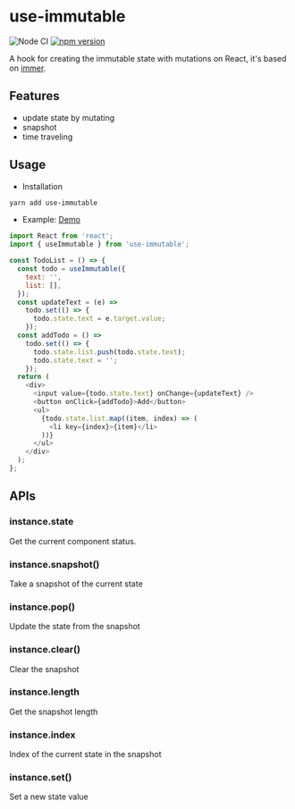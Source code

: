 # use-immutable

![Node CI](https://github.com/unadlib/use-immutable/workflows/Node%20CI/badge.svg)
[![npm version](https://badge.fury.io/js/use-immutable.svg)](http://badge.fury.io/js/use-immutable)

A hook for creating the immutable state with mutations on React, it's based on [immer](https://github.com/immerjs/immer). 

## Features

- update state by mutating
- snapshot
- time traveling

## Usage

- Installation

```sh
yarn add use-immutable
```

- Example: [Demo](https://stackblitz.com/edit/use-immutable)

```js
import React from 'react';
import { useImmutable } from 'use-immutable';

const TodoList = () => {
  const todo = useImmutable({
    text: '',
    list: [],
  });
  const updateText = (e) =>
    todo.set(() => {
      todo.state.text = e.target.value;
    });
  const addTodo = () =>
    todo.set(() => {
      todo.state.list.push(todo.state.text);
      todo.state.text = '';
    });
  return (
    <div>
      <input value={todo.state.text} onChange={updateText} />
      <button onClick={addTodo}>Add</button>
      <ul>
        {todo.state.list.map((item, index) => (
          <li key={index}>{item}</li>
        ))}
      </ul>
    </div>
  );
};
```

## APIs

### instance.state

Get the current component status.

### instance.snapshot()

Take a snapshot of the current state

### instance.pop()

Update the state from the snapshot

### instance.clear()

Clear the snapshot

### instance.length

Get the snapshot length

### instance.index

Index of the current state in the snapshot

### instance.set()

Set a new state value
